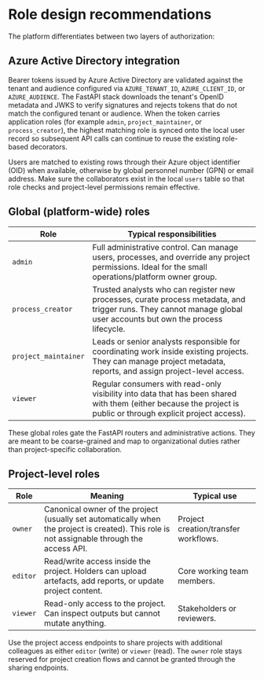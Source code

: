 # Role design recommendations

The platform differentiates between two layers of authorization:

## Azure Active Directory integration

Bearer tokens issued by Azure Active Directory are validated against the tenant and
audience configured via `AZURE_TENANT_ID`, `AZURE_CLIENT_ID`, or
`AZURE_AUDIENCE`. The FastAPI stack downloads the tenant's OpenID metadata and
JWKS to verify signatures and rejects tokens that do not match the configured
tenant or audience. When the token carries application roles (for example
`admin`, `project_maintainer`, or `process_creator`), the highest matching role
is synced onto the local user record so subsequent API calls can continue to
reuse the existing role-based decorators.

Users are matched to existing rows through their Azure object identifier (OID)
when available, otherwise by global personnel number (GPN) or email address.
Make sure the collaborators exist in the local `users` table so that role checks
and project-level permissions remain effective.

## Global (platform-wide) roles

| Role | Typical responsibilities |
| ---- | ------------------------ |
| `admin` | Full administrative control. Can manage users, processes, and override any project permissions. Ideal for the small operations/platform owner group. |
| `process_creator` | Trusted analysts who can register new processes, curate process metadata, and trigger runs. They cannot manage global user accounts but own the process lifecycle. |
| `project_maintainer` | Leads or senior analysts responsible for coordinating work inside existing projects. They can manage project metadata, reports, and assign project-level access. |
| `viewer` | Regular consumers with read-only visibility into data that has been shared with them (either because the project is public or through explicit project access). |

These global roles gate the FastAPI routers and administrative actions. They are meant to be coarse-grained and map to organizational duties rather than project-specific collaboration.

## Project-level roles

| Role | Meaning | Typical use |
| ---- | ------- | ----------- |
| `owner` | Canonical owner of the project (usually set automatically when the project is created). This role is not assignable through the access API. | Project creation/transfer workflows. |
| `editor` | Read/write access inside the project. Holders can upload artefacts, add reports, or update project content. | Core working team members. |
| `viewer` | Read-only access to the project. Can inspect outputs but cannot mutate anything. | Stakeholders or reviewers. |

Use the project access endpoints to share projects with additional colleagues as either `editor` (write) or `viewer` (read). The `owner` role stays reserved for project creation flows and cannot be granted through the sharing endpoints.

